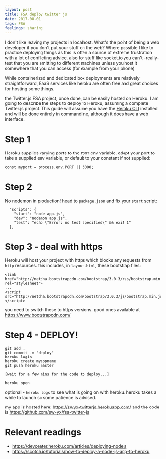 ```yaml
---
layout: post
title: FSA deploy twitter js
date: 2017-08-01
tags: FSA
feelings: sharing
---
```


I don't like leaving my projects in localhost. What's the point of being a web developer if you don't put your stuff on the web? Where possible I like to practice deploying things as this is often a source of extreme frustration with a lot of conflicting advice. also for stuff like socket.io you can't -really- test that you are emitting to different machines unless you host it somewhere that you can access (for example from your phone)

While containerized and dedicated box deployments are relatively straightforward, BaaS services like heroku are often free and great choices for hosting some things.

the Twitter.js FSA project, once done, can be easily hosted on Heroku. I am going to describe the steps to deploy to Heroku, assuming a complete Twitter.js project. This guide will assume you have the [Heroku CLI](https://devcenter.heroku.com/articles/heroku-cli) installed and will be done entirely in commandline, although it does have a web interface.

# Step 1

Heroku supplies varying ports to the `PORT` env variable. adapt your port to take a supplied env variable, or default to your constant if not supplied:

```
const myport = process.env.PORT || 3000;
```

# Step 2

No nodemon in production! head to `package.json` and fix your `start` script:

```
  "scripts": {
    "start": "node app.js",
    "dev": "nodemon app.js",
    "test": "echo \"Error: no test specified\" && exit 1"
  },
```

# Step 3 - deal with https

Heroku will host your project with https which blocks any requests from `http` resources. this includes, in `layout.html`, these bootstrap files:

```
<link href="http://netdna.bootstrapcdn.com/bootstrap/3.0.3/css/bootstrap.min.css" rel="stylesheet">
...
<script src="http://netdna.bootstrapcdn.com/bootstrap/3.0.3/js/bootstrap.min.js"></script>
```
you need to switch these to https versions. good ones available at <https://www.bootstrapcdn.com/>

# Step 4 - DEPLOY!

```
git add .
git commit -m "deploy"
heroku login
heroku create myappname
git push heroku master

[wait for a few mins for the code to deploy...]

heroku open
```

optional - `heroku logs` to see what is going on with heroku. heroku takes a while to launch so some patience is advised.

my app is hosted here: <https://swyx-twitterjs.herokuapp.com/> and the code is <https://github.com/sw-yx/fsa-twitter-js>

# Relevant readings

- <https://devcenter.heroku.com/articles/deploying-nodejs>
- <https://scotch.io/tutorials/how-to-deploy-a-node-js-app-to-heroku>
